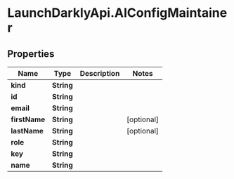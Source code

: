 # LaunchDarklyApi.AIConfigMaintainer

## Properties

Name | Type | Description | Notes
------------ | ------------- | ------------- | -------------
**kind** | **String** |  | 
**id** | **String** |  | 
**email** | **String** |  | 
**firstName** | **String** |  | [optional] 
**lastName** | **String** |  | [optional] 
**role** | **String** |  | 
**key** | **String** |  | 
**name** | **String** |  | 


